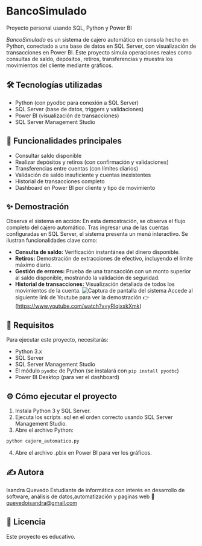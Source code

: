 # BancoSimulado
Proyecto personal usando SQL, Python y Power BI

*BancoSimulado* es un sistema de cajero automático en consola hecho en Python, conectado a una base de datos en SQL Server, con visualización de transacciones en Power BI. Este proyecto simula operaciones reales como consultas de saldo, depósitos, retiros, transferencias y muestra los movimientos del cliente mediante gráficos.

## 🛠️ Tecnologías utilizadas

- Python (con pyodbc para conexión a SQL Server)
- SQL Server (base de datos, triggers y validaciones)
- Power BI (visualización de transacciones)
- SQL Server Management Studio

## 🎯 Funcionalidades principales

- Consultar saldo disponible
- Realizar depósitos y retiros (con confirmación y validaciones)
- Transferencias entre cuentas (con límites diarios)
- Validación de saldo insuficiente y cuentas inexistentes
- Historial de transacciones completo
- Dashboard en Power BI por cliente y tipo de movimiento

## ✨ Demostración

Observa el sistema en acción:
En esta demostración, se observa el flujo completo del cajero automático. Tras ingresar una de las cuentas configuradas en SQL Server, el sistema presenta un menú interactivo. Se ilustran funcionalidades clave como:

* **Consulta de saldo:** Verificación instantánea del dinero disponible.
* **Retiros:** Demostración de extracciones de efectivo, incluyendo el límite máximo diario.
* **Gestión de errores:** Prueba de una transacción con un monto superior al saldo disponible, mostrando la validación de seguridad.
* **Historial de transacciones:** Visualización detallada de todos los movimientos de la cuenta.
![Captura de pantalla del sistema]()
Accede al siguiente link de Youtube para ver la demostración 👉 (https://www.youtube.com/watch?v=yRlqixxkXmk)

## 📝 Requisitos

Para ejecutar este proyecto, necesitarás:
- Python 3.x 
- SQL Server 
- SQL Server Management Studio 
- El módulo `pyodbc` de Python (se instalará con `pip install pyodbc`)
- Power BI Desktop (para ver el dashboard)

## ⚙️ Cómo ejecutar el proyecto

1. Instala Python 3 y SQL Server.
2. Ejecuta los scripts .sql en el orden correcto usando SQL Server Management Studio.
3. Abre el archivo Python:
  ```bash
python cajero_automatico.py
 ```
4. Abre el archivo .pbix en Power BI para ver los gráficos.

## ✍️ Autora

Isandra Quevedo
Estudiante de informática con interés en desarrollo de software, análisis de datos,automatización y paginas web
📧 quevedoisandra@gmail.com

## 📄 Licencia

Este proyecto es educativo.
